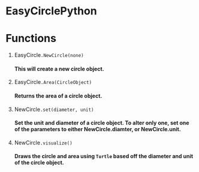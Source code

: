 # EasyCirclePython
<h1>Functions</h1>
<ol>
  <li>EasyCircle<code>.NewCircle(none)</code></li>
  <h4>This will create a new circle object.</h4>
  <li>EasyCircle<code>.Area(CircleObject)</code></li>
  <h4>Returns the area of a circle object.</h4>
  <li>NewCircle<code>.set(diameter, unit)</code></li>
  <h4>Set the unit and diameter of a circle object. To alter only one, set one of the parameters to either NewCircle.diamter, or NewCircle.unit.</h4>
  <li>NewCircle<code>.visualize()</code></li>
  <h4>Draws the circle and area using <code>Turtle</code> based off the diameter and unit of the circle object.</h4>
</ol>
